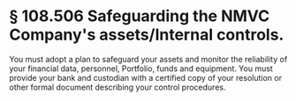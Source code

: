 # § 108.506   Safeguarding the NMVC Company's assets/Internal controls.

You must adopt a plan to safeguard your assets and monitor the reliability of your financial data, personnel, Portfolio, funds and equipment. You must provide your bank and custodian with a certified copy of your resolution or other formal document describing your control procedures.




